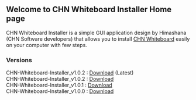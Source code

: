 ## Welcome to CHN Whiteboard Installer Home page

CHN Whiteboard Installer is a simple GUI application design by Himashana (CHN Software developers) that allows you to install [CHN Whiteboard](https://github.com/Himashana/CHN-Whiteboard) easily on your computer with few steps.

### Versions

CHN-Whiteboard-Installer_v1.0.2 : [Download](https://github.com/Himashana/CHN-Whiteboard-Installer/releases/download/v1.0.3/CHN-Whiteboard-Installer-setup.zip) (Latest)<br>
CHN-Whiteboard-Installer_v1.0.2 : [Download](https://github.com/Himashana/CHN-Whiteboard-Installer/releases/download/v1.0.2/CHN-Whiteboard-Installer-setup.zip)<br>
CHN-Whiteboard-Installer_v1.0.1 : [Download](https://github.com/Himashana/CHN-Whiteboard-Installer/releases/download/v1.0.1/CHN-Whiteboard-Installer-setup.zip)<br>
CHN-Whiteboard-Installer_v1.0.0 : [Download](https://github.com/Himashana/CHN-Whiteboard-Installer/releases/download/v1.0.0/CHN.Whiteboard.Installer.setup.msi)
